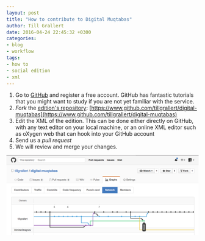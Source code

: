```yaml
---
layout: post
title: "How to contribute to Digital Muqtabas"
author: Till Grallert
date: 2016-04-24 22:45:32 +0300
categories:
- blog
- workflow
tags:
- how to
- social edition
- xml
---
```


1. Go to [GitHub](https://www.github.com) and register a free account. GitHub has fantastic tutorials that you might want to study if you are not yet familiar with the service.
2. *Fork* the [edition's repository](https://www.github.com/tillgrallert/digital-muqtabas): [https://www.github.com/tillgrallert/digital-muqtabas](https://www.github.com/tillgrallert/digital-muqtabas)
3. Edit the XML of the edition. This can be done either directly on GitHub, with any text editor on your local machine, or an online XML editor such as oXygen web that can hook into your GitHub account
4. Send us a *pull request*
5. We will review and merge your changes.

![Branches on GitHub](/assets/images/github_branches-1.png)
